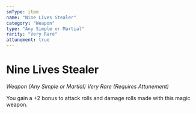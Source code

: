 ```yaml
---
smType: item
name: "Nine Lives Stealer"
category: "Weapon"
type: "Any Simple or Martial"
rarity: "Very Rare"
attunement: true
---
```


# Nine Lives Stealer
*Weapon (Any Simple or Martial) Very Rare (Requires Attunement)*

You gain a +2 bonus to attack rolls and damage rolls made with this magic weapon.
